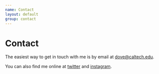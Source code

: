 ```yaml
---
name: Contact
layout: default
group: contact
---
```


<h1 class="page-header text-center"> Contact </h1>

The easiest way to get in touch with me is by email at [dove@caltech.edu](mailto:dove@caltech.edu). 

You can also find me online at [twitter](http://twitter.com/SoLilyQuizing) and [instagram](https://instagram.com/SoLilyQuizing).

